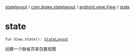 [statelayout](../../index.md) / [com.drake.statelayout](../index.md) / [android.view.View](index.md) / [state](./state.md)

# state

`fun View.state(): `[`StateLayout`](../-state-layout/index.md)

创建一个缺省页来包裹视图

